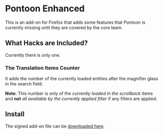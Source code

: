 # Pontoon Enhanced
This is an add-on for Firefox that adds some features that Pontoon is currently missing until they are covered by the core team.

## What Hacks are Included?
Currently there is only one.

### The Translation Items Counter
It adds the number of the currently loaded entities after the magnifier glass in the search field.

**Note:** This number is only of the *currently loaded in the scrollback* items and **not** *all available by the currently applied filter* if any filters are applied.

## Install
The signed add-on file can be [downloaded here](https://github.com/StoyanDimitrov/pontoon-enchanced/raw/bin/pontoon_enhanced-0.0.2-fx.xpi).
